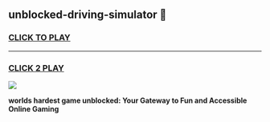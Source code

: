 
## unblocked-driving-simulator 👋
<h3>
<a href="https://premium.freeplayer.one?title=unblocked-driving-simulator&ref=14F">CLICK TO PLAY</a></h3>
<hr>

<h3>
<a href="https://premium.freeplayer.one?title=unblocked-driving-simulator&ref=14F">CLICK 2 PLAY</a>
  
</h3>

<a href="https://premium.freeplayer.one?title=unblocked-driving-simulator&ref=12F/"><img src="https://clearcache.store/games.png"></a>


**worlds hardest game unblocked: Your Gateway to Fun and Accessible Online Gaming**
